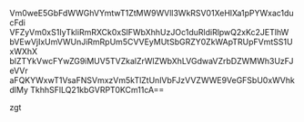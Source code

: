 Vm0weE5GbFdWWGhVYmtwT1ZtMW9WVll3WkRSV01XeHlXa1pPYWxac1ducFdi
VFZyVm0xS1IyTkliRmRXCk0xSlFWbXhhUzJOc1duRldiRlpwQ2xKc2JETlhW
bVEwVjIxUmVWUnJiRmRpUm5CVVEyMUtSbGRZY0ZkWApTRUpFVmtSS1UxWXhX
blZTYkVwcFYwZG9iMUV5TVZkalZrWlZWbXhLVGdwaVZrbDZWMWh3UzFJeVVr
aFQKYWxwT1VsaFNSVmxzVm5kTlZtUnlVbFJzVVZWWE9VeGFSbU0xWVhkdlMy
TkhhSFlLQ21kbGVRPT0KCm11cA==

zgt